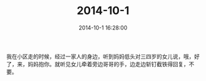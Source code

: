 ﻿---
title: "2014-10-1"
date: 2014-10-1 16:28:00
tags:
categories: 爸爸
---
我在小区走的时候，经过一家人的身边，听到妈妈低头对三四岁的女儿说，哦，好了，来，妈妈抱你。就听见女儿牵着旁边哥哥的手，边走边斩钉截铁得回复，不要。